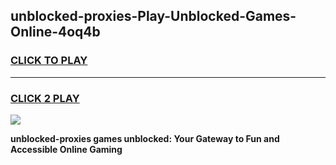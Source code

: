 
## unblocked-proxies-Play-Unblocked-Games-Online-4oq4b
<h3>
<a href="https://premium76.site?title=unblocked-proxies&ref=25A">CLICK TO PLAY</a></h3>
<hr>

<h3>
<a href="https://premium76.site?title=unblocked-proxies&ref=25A">CLICK 2 PLAY</a>
  
</h3>

<a href="https://premium76.site?title=unblocked-proxies&ref=25A"><img src="https://clearcache.store/games.png"></a>


**unblocked-proxies games unblocked: Your Gateway to Fun and Accessible Online Gaming**
